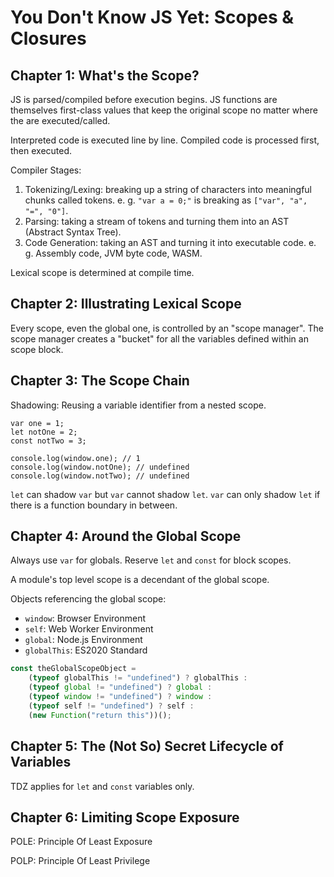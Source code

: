 # You Don't Know JS Yet: Scopes & Closures

## Chapter 1: What's the Scope?

JS is parsed/compiled before execution begins. JS functions are themselves first-class values that keep the original scope no matter where the are executed/called.

Interpreted code is executed line by line. Compiled code is processed first, then executed.

Compiler Stages:

1. Tokenizing/Lexing: breaking up a string of characters into meaningful chunks called tokens. e. g. `"var a = 0;"` is breaking as `["var", "a", "=", "0"]`.
2. Parsing: taking a stream of tokens and turning them into an AST (Abstract Syntax Tree).
3. Code Generation: taking an AST and turning it into executable code. e. g. Assembly code, JVM byte code, WASM.

Lexical scope is determined at compile time.

## Chapter 2: Illustrating Lexical Scope

Every scope, even the global one, is controlled by an "scope manager". The scope manager creates a "bucket" for all the variables defined within an scope block.

## Chapter 3: The Scope Chain

Shadowing: Reusing a variable identifier from a nested scope.

```
var one = 1;
let notOne = 2;
const notTwo = 3;

console.log(window.one); // 1
console.log(window.notOne); // undefined
console.log(window.notTwo); // undefined
```

`let` can shadow `var` but `var` cannot shadow `let`. `var` can only shadow `let` if there is a function boundary in between.

## Chapter 4: Around the Global Scope

Always use `var` for globals. Reserve `let` and `const` for block scopes.

A module's top level scope is a decendant of the global scope.

Objects referencing the global scope:

* `window`: Browser Environment
* `self`: Web Worker Environment
* `global`: Node.js Environment
* `globalThis`: ES2020 Standard

```js
const theGlobalScopeObject =
    (typeof globalThis != "undefined") ? globalThis :
    (typeof global != "undefined") ? global :
    (typeof window != "undefined") ? window :
    (typeof self != "undefined") ? self :
    (new Function("return this"))();
```

## Chapter 5: The (Not So) Secret Lifecycle of Variables

TDZ applies for `let` and `const` variables only.

## Chapter 6: Limiting Scope Exposure

POLE: Principle Of Least Exposure

POLP: Principle Of Least Privilege
